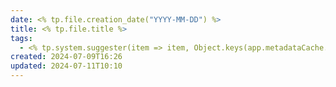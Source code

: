 ```yaml
---
date: <% tp.file.creation_date("YYYY-MM-DD") %>
title: <% tp.file.title %>
tags:
  - <% tp.system.suggester(item => item, Object.keys(app.metadataCache.getTags()).map(x => x.replace("#", ""))) %>
created: 2024-07-09T16:26
updated: 2024-07-11T10:10
---
```


